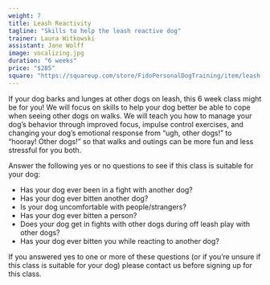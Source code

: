 ```yaml
---
weight: 7
title: Leash Reactivity
tagline: "Skills to help the leash reactive dog"
trainer: Laura Witkowski
assistant: Jane Wolff
image: vocalizing.jpg
duration: "6 weeks"
price: "$285"
square: "https://squareup.com/store/FidoPersonalDogTraining/item/leash-reactivity-class"
---
```

If your dog barks and lunges at other dogs on leash, this 6 week class might be 
for you! We will focus on skills to help your dog better be able to cope when 
seeing other dogs on walks. We will teach you how to manage your dog’s behavior 
through improved focus, impulse control exercises, and changing your dog’s 
emotional response from “ugh, other dogs!” to “hooray! Other dogs!” so that walks 
and outings can be more fun and less stressful for you both.

Answer the following yes or no questions to see if this class is suitable for your dog:

  * Has your dog ever been in a fight with another dog?
  * Has your dog ever bitten another dog?
  * Is your dog uncomfortable with people/strangers?
  * Has your dog ever bitten a person?
  * Does your dog get in fights with other dogs during off leash play with other dogs?
  * Has your dog ever bitten you while reacting to another dog?

If you answered yes to one or more of these questions (or if you’re unsure if this 
class is suitable for your dog) please contact us before signing up for this class.
